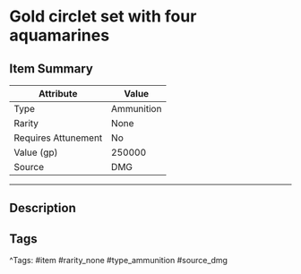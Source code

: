 # Gold circlet set with four aquamarines

## Item Summary

| Attribute            | Value                        |
|----------------------|------------------------------|
| Type                 | Ammunition |
| Rarity               | None             |
| Requires Attunement  | No                |
| Value (gp)           | 250000    |
| Source               | DMG |

---

## Description



## Tags

^Tags: #item #rarity_none #type_ammunition #source_dmg
